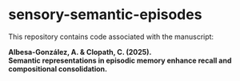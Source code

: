 # sensory-semantic-episodes

This repository contains code associated with the manuscript:

**Albesa-González, A. & Clopath, C. (2025).  
Semantic representations in episodic memory enhance recall and compositional consolidation.**